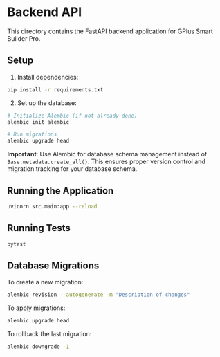# Backend API

This directory contains the FastAPI backend application for GPlus Smart Builder Pro.

## Setup

1. Install dependencies:
```bash
pip install -r requirements.txt
```

2. Set up the database:
```bash
# Initialize Alembic (if not already done)
alembic init alembic

# Run migrations
alembic upgrade head
```

**Important**: Use Alembic for database schema management instead of `Base.metadata.create_all()`. This ensures proper version control and migration tracking for your database schema.

## Running the Application

```bash
uvicorn src.main:app --reload
```

## Running Tests

```bash
pytest
```

## Database Migrations

To create a new migration:
```bash
alembic revision --autogenerate -m "Description of changes"
```

To apply migrations:
```bash
alembic upgrade head
```

To rollback the last migration:
```bash
alembic downgrade -1
```
